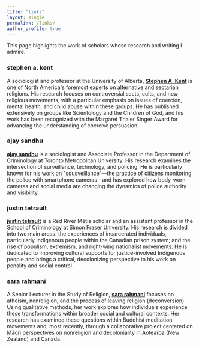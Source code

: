 ```yaml
---
title: "links"
layout: single
permalink: /links/
author_profile: true
---
```


This page highlights the work of scholars whose research and writing I admire.

### stephen a. kent

A sociologist and professor at the University of Alberta, **[Stephen A. Kent](https://apps.ualberta.ca/directory/person/skent)** is one of North America's foremost experts on alternative and sectarian religions. His research focuses on controversial sects, cults, and new religious movements, with a particular emphasis on issues of coercion, mental health, and child abuse within these groups. He has published extensively on groups like Scientology and the Children of God, and his work has been recognized with the Margaret Thaler Singer Award for advancing the understanding of coercive persuasion.

### ajay sandhu

**[ajay sandhu](https://www.torontomu.ca/criminology/people/faculty-directory/sandhu-ajay/)** is a sociologist and Associate Professor in the Department of Criminology at Toronto Metropolitan University. His research examines the intersection of surveillance, technology, and policing. He is particularly known for his work on "sousveillance"—the practice of citizens monitoring the police with smartphone cameras—and has explored how body-worn cameras and social media are changing the dynamics of police authority and visibility.

### justin tetrault

**[justin tetrault](https://www.sfu.ca/criminology/about/faculty/criminology-faculty/justin-tetrault.html)** is a Red River Métis scholar and an assistant professor in the School of Criminology at Simon Fraser University. His research is divided into two main areas: the experiences of incarcerated individuals, particularly Indigenous people within the Canadian prison system; and the rise of populism, extremism, and right-wing nationalist movements. He is dedicated to improving cultural supports for justice-involved Indigenous people and brings a critical, decolonizing perspective to his work on penality and social control.

### sara rahmani

A Senior Lecturer in the Study of Religion, **[sara rahmani](httpssara.rahmani@vuw.ac.nz)** focuses on atheism, nonreligion, and the process of leaving religion (deconversion). Using qualitative methods, her work explores how individuals experience these transformations within broader social and cultural contexts. Her research has examined these questions within Buddhist meditation movements and, most recently, through a collaborative project centered on Māori perspectives on nonreligion and decoloniality in Aotearoa (New Zealand) and Canada.